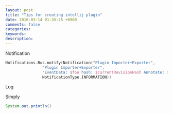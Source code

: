 ```yaml
---
layout: post
title: "Tips for creating intellij plugin"
date: 2016-03-14 01:35:25 +0900
comments: false
categories:
keywords:
description:
---
```


Notification

```Kotlin
Notifications.Bus.notify(Notification("Plugin Importer+Exporter",
                "Plugin Importer+Exporter",
                "EventData: $foo hash: $currentRevisionHash Annotate: $annotate",
                NotificationType.INFORMATION))
```

Log

Simply

```Java
System.out.println()
```
